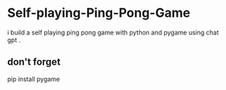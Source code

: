 # Self-playing-Ping-Pong-Game
i build a self playing ping pong game with python and pygame using chat gpt .
## don't forget
pip install pygame
